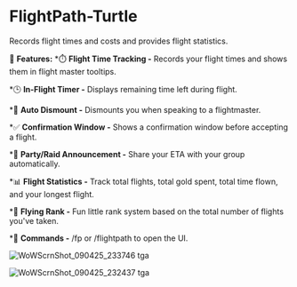 # FlightPath-Turtle
Records flight times and costs and provides flight statistics.

🌟 **Features:** 
*⏱️ **Flight Time Tracking -** Records your flight times and shows them in flight master tooltips.

*🕒 **In-Flight Timer -** Displays remaining time left during flight.

*🐎 **Auto Dismount -** Dismounts you when speaking to a flightmaster.

*✅ **Confirmation Window -** Shows a confirmation window before accepting a flight.

*📢 **Party/Raid Announcement -** Share your ETA with your group automatically.

*📊 **Flight Statistics -** Track total flights, total gold spent, total time flown, and your longest flight.

*🏅 **Flying Rank -** Fun little rank system based on the total number of flights you've taken.

*💬 **Commands -** /fp or /flightpath to open the UI.


![WoWScrnShot_090425_233746 tga](https://github.com/user-attachments/assets/69c1ee5a-5a84-43fc-8e9e-8dbe414b0a49)

![WoWScrnShot_090425_232437 tga](https://github.com/user-attachments/assets/1a0bf546-f63d-4e18-9434-55a58ab90faa)
